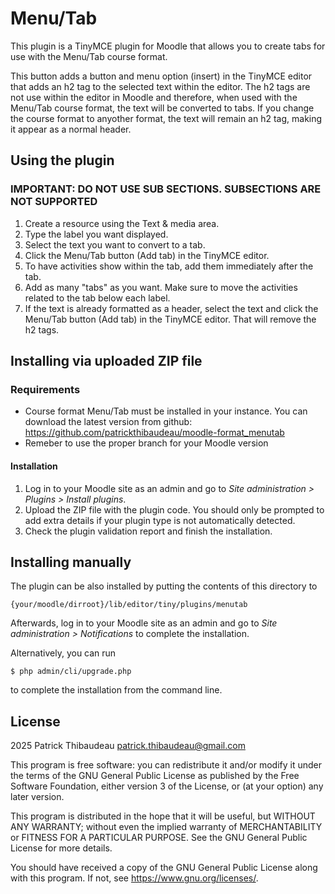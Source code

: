 # Menu/Tab #

This plugin is a TinyMCE plugin for Moodle that allows you to create tabs for 
use with the Menu/Tab course format.

This button adds a button and menu option (insert) in the TinyMCE editor that adds an h2 tag to the selected
text within the editor. The h2 tags are not use within the editor in Moodle and 
therefore, when used with the Menu/Tab course format, the text will be converted to tabs.
If you change the course format to anyother format, the text will remain an 
h2 tag, making it appear as a normal header.

## Using the plugin ##
### IMPORTANT: DO NOT USE SUB SECTIONS. SUBSECTIONS ARE NOT SUPPORTED ###
1. Create a resource using the Text & media area.
2. Type the label you want displayed.
3. Select the text you want to convert to a tab.
4. Click the Menu/Tab button (Add tab) in the TinyMCE editor.
5. To have activities show within the tab, add them immediately after the tab.
6. Add as many "tabs" as you want. Make sure to move the activities related to the tab below each label.
7. If the text is already formatted as a header, select the text and click the Menu/Tab button (Add tab) in the TinyMCE editor.
That will remove the h2 tags.

## Installing via uploaded ZIP file ##
### Requirements ###
- Course format Menu/Tab must be installed in your instance. You can download the
latest version from github: https://github.com/patrickthibaudeau/moodle-format_menutab
- Remeber to use the proper branch for your Moodle version

#### Installation ####
1. Log in to your Moodle site as an admin and go to _Site administration >
   Plugins > Install plugins_.
2. Upload the ZIP file with the plugin code. You should only be prompted to add
   extra details if your plugin type is not automatically detected.
3. Check the plugin validation report and finish the installation.

## Installing manually ##

The plugin can be also installed by putting the contents of this directory to

    {your/moodle/dirroot}/lib/editor/tiny/plugins/menutab

Afterwards, log in to your Moodle site as an admin and go to _Site administration >
Notifications_ to complete the installation.

Alternatively, you can run

    $ php admin/cli/upgrade.php

to complete the installation from the command line.

## License ##

2025 Patrick Thibaudeau <patrick.thibaudeau@gmail.com>

This program is free software: you can redistribute it and/or modify it under
the terms of the GNU General Public License as published by the Free Software
Foundation, either version 3 of the License, or (at your option) any later
version.

This program is distributed in the hope that it will be useful, but WITHOUT ANY
WARRANTY; without even the implied warranty of MERCHANTABILITY or FITNESS FOR A
PARTICULAR PURPOSE.  See the GNU General Public License for more details.

You should have received a copy of the GNU General Public License along with
this program.  If not, see <https://www.gnu.org/licenses/>.
